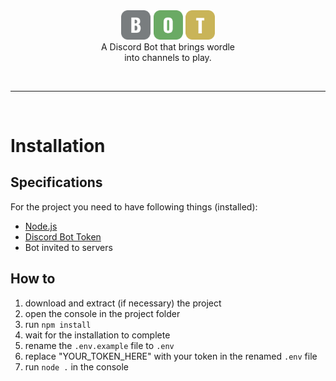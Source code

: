 <br>
<br>
<p align="center">
  <img src="./src/images/logo_slim.png" width="150px"></img><br>
  A Discord Bot that brings wordle<br>
  into channels to play.
</p>
<br>

-------------------
<br>

# Installation
## Specifications
For the project you need to have following things (installed):

- [Node.js]
- [Discord Bot Token]
- Bot invited to servers

## How to
1. download and extract (if necessary) the project
2. open the console in the project folder
3. run `npm install`
4. wait for the installation to complete
5. rename the `.env.example` file to `.env`
5. replace "YOUR_TOKEN_HERE" with your token in the renamed `.env` file
6. run `node .` in the console


[Node.js]: https://nodejs.org/en/download/
[Discord Bot Token]: https://www.getdroidtips.com/discord-bot-token/